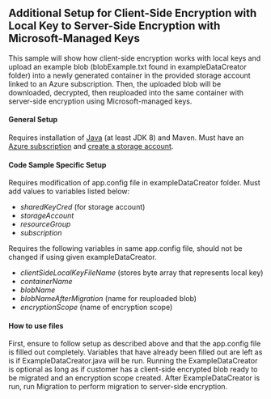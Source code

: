 ## Additional Setup for Client-Side Encryption with Local Key to Server-Side Encryption with Microsoft-Managed Keys
This sample will show how client-side encryption works with local keys and upload an example blob (blobExample.txt found
in exampleDataCreator folder) into a newly generated container in the provided storage account linked to an Azure subscription. 
Then, the uploaded blob will be downloaded, decrypted, then reuploaded into the same container with server-side encryption
using Microsoft-managed keys.

#### General Setup
Requires installation of [Java](https://docs.microsoft.com/en-us/java/azure/jdk/?view=azure-java-stable) 
(at least JDK 8)
and Maven. Must have an [Azure subscription](https://azure.microsoft.com/en-us/free/) and 
[create a storage account](https://docs.microsoft.com/en-us/azure/storage/common/storage-account-create?tabs=azure-portal).

#### Code Sample Specific Setup
Requires modification of app.config file in exampleDataCreator folder. Must add values to variables listed below:
 * *sharedKeyCred* (for storage account)
 * *storageAccount*
 * *resourceGroup*
 * *subscription*
 
Requires the following variables in same app.config file, should not be changed if using given exampleDataCreator.
 * *clientSideLocalKeyFileName* (stores byte array that represents local key)
 * *containerName*
 * *blobName*
 * *blobNameAfterMigration* (name for reuploaded blob)
 * *encryptionScope* (name of encryption scope)

#### How to use files
First, ensure to follow setup as described above and that the app.config file is filled out completely. Variables that
have already been filled out are left as is if ExampleDataCreator.java will be run. Running the ExampleDataCreator is optional as 
long as if customer has a client-side encrypted blob ready to be migrated and an encryption scope created. After 
ExampleDataCreator is run, run Migration to perform migration to server-side encryption. 